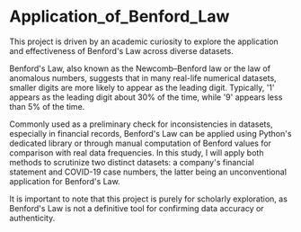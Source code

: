 # Application_of_Benford_Law

This project is driven by an academic curiosity to explore the application and effectiveness of Benford's Law across diverse datasets. 

Benford's Law, also known as the Newcomb–Benford law or the law of anomalous numbers, suggests that in many real-life numerical datasets, smaller digits are more likely to appear as the leading digit. Typically, '1' appears as the leading digit about 30% of the time, while '9' appears less than 5% of the time. 

Commonly used as a preliminary check for inconsistencies in datasets, especially in financial records, Benford's Law can be applied using Python's dedicated library or through manual computation of Benford values for comparison with real data frequencies. In this study, I will apply both methods to scrutinize two distinct datasets: a company's financial statement and COVID-19 case numbers, the latter being an unconventional application for Benford's Law. 

It is important to note that this project is purely for scholarly exploration, as Benford's Law is not a definitive tool for confirming data accuracy or authenticity.
